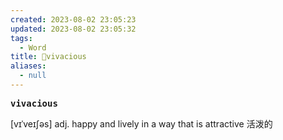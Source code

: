 ```yaml
---
created: 2023-08-02 23:05:23
updated: 2023-08-02 23:05:32
tags:
  - Word
title: 📖vivacious
aliases:
  - null
---
```


<pre><strong>vivacious</strong></pre>
[vɪˈveɪʃəs]
adj. happy and lively in a way that is attractive 活泼的
